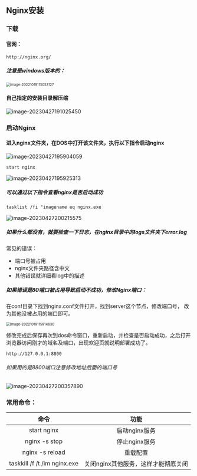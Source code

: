 ## Nginx安装

### 下载

#### 官网：

```http
http://nginx.org/
```

##### 注意是windows版本的：

<img src="https://typora-picture-zhao.oss-cn-beijing.aliyuncs.com/Typora/202304271907158.png" alt="image-20221019115053127" style="zoom:67%;" />





#### 自己指定的安装目录解压缩

![image-20230427191025450](S:/woniu/TypoaPicture/image-20230427191025450.png)







### 启动Nginx

#### 进入nginx文件夹，在DOS中打开该文件夹，执行以下指令启动nginx

![image-20230427195904059](S:/woniu/TypoaPicture/image-20230427195904059.png)

```shell
start nginx
```

![image-20230427195925313](S:/woniu/TypoaPicture/image-20230427195925313.png)

##### 可以通过以下指令查看nginx是否启动成功

```shell
tasklist /fi "imagename eq nginx.exe
```

![image-20230427200215575](S:/woniu/TypoaPicture/image-20230427200215575.png)



##### 如果什么都没有，就要检查一下日志，在nginx目录中的logs文件夹下error.log

常见的错误：

- 端口号被占用
- nginx文件夹路径含中文
- 其他错误就详细看log中的描述



##### 如果错误是80端口被占用导致启动不成功，修改Nginx端口：

在conf目录下找到nginx.conf文件打开，找到server这个节点，修改端口号， 改为其他没被占用的端口即可。

<img src="https://typora-picture-zhao.oss-cn-beijing.aliyuncs.com/Typora/202304271916676.png" alt="image-20221019115914630" style="zoom:67%;" />

修改完成后保存再次到dos命令窗口，重新启动，并检查是否启动成功，之后打开浏览器访问刚才的域名及端口，出现欢迎页就说明部署成功了。

```http
http://127.0.0.1:8800
```

###### 如果用的是8800端口注意修改地址后面的端口号

![image-20230427200357890](S:/woniu/TypoaPicture/image-20230427200357890.png)







### 常用命令：

|             命令             |                功能                 |
| :--------------------------: | :---------------------------------: |
|         start nginx          |            启动nginx服务            |
|        nginx -s stop         |            停止nginx服务            |
|       nginx -s reload        |              重载配置               |
| taskkill /f /t /im nginx.exe | 关闭nginx其他服务，这样才能彻底关闭 |

